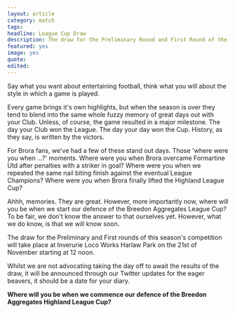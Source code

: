 ```yaml
---
layout: article
category: match
tags:
headline: League Cup Draw
description: The draw for the Preliminary Round and First Round of the 2016-17 Breedons Cup will take place at Harlaw Park, Inverurie, on Monday 21st November 2016, commencing at 12 noon.
featured: yes
image: yes
quote:
edited:
---
```

Say what you want about entertaining football, think what you will about the style in which a game is played.

Every game brings it's own highlights, but when the season is over they tend to blend into the same whole fuzzy memory of great days out with your Club. Unless, of course, the game resulted in a major milestone. The day your Club won the League. The day your day won the Cup. History, as they say, is written by the victors.

For Brora fans, we've had a few of these stand out days. Those 'where were you when ...?' moments. Where were you when Brora overcame Formartine Utd after penalties with a striker in goal? Where were you when we repeated the same nail biting finish against the eventual League Champions? Where were you when Brora finally lifted the Highland League Cup?

Ahhh, memories. They are great. However, more importantly now, where will you be when we start our defence of the Breedon Aggregates League Cup? To be fair, we don't know the answer to that ourselves yet. However, what we do know, is that we will know soon.

The draw for the Preliminary and First rounds of this season's competition will take place at Inverurie Loco Works Harlaw Park on the 21st of November starting at 12 noon.

Whilst we are not advocating taking the day off to await the results of the draw, it will be announced through our Twitter updates for the eager beavers, it should be a date for your diary.

**Where will you be when we commence our defence of the Breedon Aggregates Highland League Cup?**
